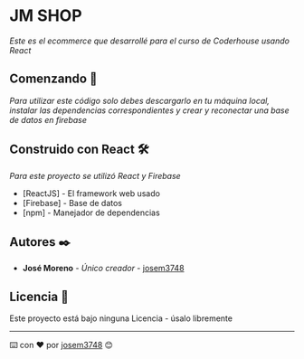# JM SHOP

_Este es el ecommerce que desarrollé para el curso de Coderhouse usando React_

## Comenzando 🚀

_Para utilizar este código solo debes descargarlo en tu máquina local, instalar las dependencias correspondientes y crear y reconectar una base de datos en firebase_

## Construido con React 🛠️

_Para este proyecto se utilizó React y Firebase_

- [ReactJS] - El framework web usado
- [Firebase] - Base de datos
- [npm] - Manejador de dependencias

## Autores ✒️

- **José Moreno** - _Único creador_ - [josem3748](https://github.com/josem3748)

## Licencia 📄

Este proyecto está bajo ninguna Licencia - úsalo libremente

---

⌨️ con ❤️ por [josem3748](https://github.com/josem3748) 😊
